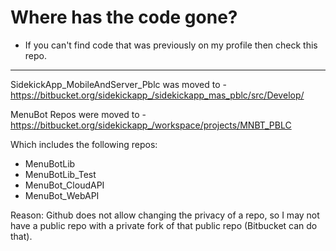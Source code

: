 # Where has the code gone? 
 - If you can't find code that was previously on my profile then check this repo.
---

SidekickApp_MobileAndServer_Pblc was moved to - https://bitbucket.org/sidekickapp_/sidekickapp_mas_pblc/src/Develop/

MenuBot Repos were moved to - https://bitbucket.org/sidekickapp_/workspace/projects/MNBT_PBLC

Which includes the following repos:
 - MenuBotLib
 - MenuBotLib_Test
 - MenuBot_CloudAPI
 - MenuBot_WebAPI

Reason: Github does not allow changing the privacy of a repo, so I may not have a public repo with a private fork of that public repo (Bitbucket can do that).
